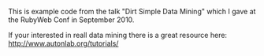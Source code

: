 This is example code from the talk "Dirt Simple Data Mining" which
I gave at the RubyWeb Conf in September 2010.

If your interested in reall data mining there is a great resource here:
http://www.autonlab.org/tutorials/

